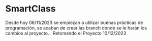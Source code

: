 # SmartClass

Desde hoy 06/11/2023 se empiezan a utilizar buenas prácticas de programación, se acaban de crear las branch donde se le harán los cambios al proyecto.
.
Retomando el Proyecto 10/12/2023
